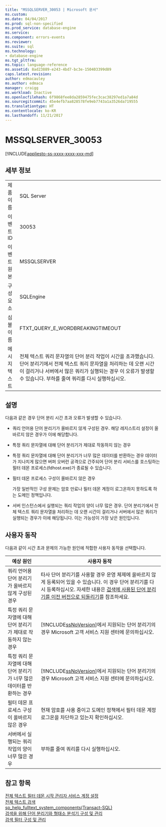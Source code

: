```yaml
---
title: "MSSQLSERVER_30053 | Microsoft 문서"
ms.custom: 
ms.date: 04/04/2017
ms.prod: sql-non-specified
ms.prod_service: database-engine
ms.service: 
ms.component: errors-events
ms.reviewer: 
ms.suite: sql
ms.technology:
- database-engine
ms.tgt_pltfrm: 
ms.topic: language-reference
ms.assetid: 8ad23889-e243-4bd7-bc3e-150403399d89
caps.latest.revision: 
author: edmacauley
ms.author: edmaca
manager: craigg
ms.workload: Inactive
ms.openlocfilehash: 6f9868fee8da2859475fec3cac38297ed1a7a84d
ms.sourcegitcommit: 45e4efb7aa828578fe9eb7743a1a3526da719555
ms.translationtype: HT
ms.contentlocale: ko-KR
ms.lasthandoff: 11/21/2017
---
```

# <a name="mssqlserver30053"></a>MSSQLSERVER_30053
[!INCLUDE[appliesto-ss-xxxx-xxxx-xxx-md](../../includes/appliesto-ss-xxxx-xxxx-xxx-md.md)]
  
## <a name="details"></a>세부 정보  
  
|||  
|-|-|  
|제품 이름|SQL Server|  
|이벤트 ID|30053|  
|이벤트 원본|MSSQLSERVER|  
|구성 요소|SQLEngine|  
|심볼 이름|FTXT_QUERY_E_WORDBREAKINGTIMEOUT|  
|메시지 텍스트|전체 텍스트 쿼리 문자열의 단어 분리 작업이 시간을 초과했습니다. 단어 분리기에서 전체 텍스트 쿼리 문자열을 처리하는 데 오랜 시간이 걸리거나 서버에서 많은 쿼리가 실행되는 경우 이 오류가 발생할 수 있습니다. 부하를 줄여 쿼리를 다시 실행하십시오.|  
  
## <a name="explanation"></a>설명  
다음과 같은 경우 단어 분리 시간 초과 오류가 발생할 수 있습니다.  
  
-   쿼리 언어용 단어 분리기가 올바르지 않게 구성된 경우. 해당 레지스트리 설정이 올바르지 않은 경우가 이에 해당합니다.  
  
-   특정 쿼리 문자열에 대해 단어 분리기가 제대로 작동하지 않는 경우  
  
-   특정 쿼리 문자열에 대해 단어 분리기가 너무 많은 데이터를 반환하는 경우 데이터가 지나치게 많으면 버퍼 오버런 공격으로 간주되어 단어 분리 서비스를 호스팅하는 필터 데몬 프로세스(fdhost.exe)가 종료될 수 있습니다.  
  
-   필터 데몬 프로세스 구성이 올바르지 않은 경우  
  
    가장 일반적인 구성 문제는 암호 만료나 필터 데몬 계정이 로그온하지 못하도록 하는 도메인 정책입니다.  
  
-   서버 인스턴스에서 실행되는 쿼리 작업의 양이 너무 많은 경우. 단어 분리기에서 전체 텍스트 쿼리 문자열을 처리하는 데 오랜 시간이 걸리거나 서버에서 많은 쿼리가 실행되는 경우가 이에 해당됩니다. 이는 가능성이 가장 낮은 원인입니다.  
  
## <a name="user-action"></a>사용자 동작  
다음과 같이 시간 초과 문제의 가능한 원인에 적합한 사용자 동작을 선택합니다.  
  
|예상 원인|사용자 동작|  
|------------------|---------------|  
|쿼리 언어용 단어 분리기가 올바르지 않게 구성된 경우|타사 단어 분리기를 사용할 경우 운영 체제에 올바르지 않게 등록되어 있을 수 있습니다. 이 경우 단어 분리기를 다시 등록하십시오. 자세한 내용은 [검색에 사용된 단어 분리기를 이전 버전으로 되돌리기](~/relational-databases/search/revert-the-word-breakers-used-by-search-to-the-previous-version.md)를 참조하세요.|  
|특정 쿼리 문자열에 대해 단어 분리기가 제대로 작동하지 않는 경우|[!INCLUDE[ssNoVersion](../../includes/ssnoversion-md.md)]에서 지원되는 단어 분리기의 경우 Microsoft 고객 서비스 지원 센터에 문의하십시오.|  
|특정 쿼리 문자열에 대해 단어 분리기가 너무 많은 데이터를 반환하는 경우|[!INCLUDE[ssNoVersion](../../includes/ssnoversion-md.md)]에서 지원되는 단어 분리기의 경우 Microsoft 고객 서비스 지원 센터에 문의하십시오.|  
|필터 데몬 프로세스 구성이 올바르지 않은 경우|현재 암호를 사용 중이고 도메인 정책에서 필터 데몬 계정 로그온을 차단하고 있는지 확인하십시오.|  
|서버에서 실행되는 쿼리 작업의 양이 너무 많은 경우|부하를 줄여 쿼리를 다시 실행하십시오.|  
  
## <a name="see-also"></a>참고 항목  
[전체 텍스트 필터 데몬 시작 관리자 서비스 계정 설정](~/relational-databases/search/set-the-service-account-for-the-full-text-filter-daemon-launcher.md)  
[전체 텍스트 검색](~/relational-databases/search/full-text-search.md)  
[sp_help_fulltext_system_components&#40;Transact-SQL&#41;](~/relational-databases/system-stored-procedures/sp-help-fulltext-system-components-transact-sql.md)  
[검색을 위해 단어 분리기와 형태소 분석기 구성 및 관리](~/relational-databases/search/configure-and-manage-word-breakers-and-stemmers-for-search.md)  
[검색 필터 구성 및 관리](~/relational-databases/search/configure-and-manage-filters-for-search.md)  
  
